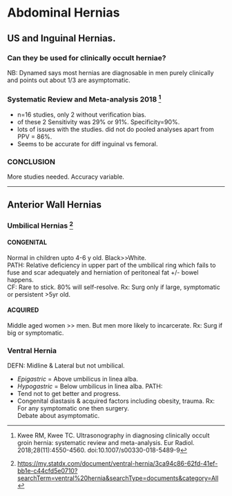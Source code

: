 # Abdominal Hernias  

## US and Inguinal Hernias.  

### Can they be used for clinically occult herniae?  

NB: Dynamed says most hernias are diagnosable in men purely clinically and points out about 1/3 are asymptomatic.

### **Systematic Review and Meta-analysis 2018** [^Kwee2018]

- n=16 studies, only 2 without verification bias. 
- of these 2 Sensitivity was 29% or 91%. Specificity=90%.
- lots of issues with the studies. did not do pooled analyses apart from PPV = 86%.
- Seems to be accurate for diff inguinal vs femoral. 

### CONCLUSION
More studies needed. Accuracy variable. 

--- 

## Anterior Wall Hernias 

### Umbilical Hernias  [^StatDx2021]

[^StatDx2021]: https://my.statdx.com/document/ventral-hernia/3ca94c86-62fd-41ef-bb1e-c44cfd5e0710?searchTerm=ventral%20hernia&searchType=documents&category=All 

#### **CONGENITAL** 
Normal in children upto 4-6 y old. Black>>White.  
PATH: Relative deficiency in upper part of the umbilical ring which fails to fuse and scar adequately and herniation of peritoneal fat +/- bowel happens.   
CF: Rare to stick. 80% will self-resolve.
Rx: Surg only if large, symptomatic or persistent >5yr old.

#### **ACQUIRED**  
Middle aged women >> men. But men more likely to incarcerate.
Rx: Surg if big or symptomatic.

### Ventral Hernia  

DEFN: Midline & Lateral but not umbilical.  

- *Epigastric* = Above umbilicus in linea alba.
- *Hypogastric* = Below umbilicus in linea alba. 
PATH: 
- Tend not to get better and progress.
- Congenital diastasis & acquired factors including obesity, trauma. 
Rx: For any symptomatic one then surgery.  
Debate about asymptomatic.

[^Kwee2018]: Kwee RM, Kwee TC. Ultrasonography in diagnosing clinically occult groin hernia: systematic review and meta-analysis. Eur Radiol. 2018;28(11):4550-4560. doi:10.1007/s00330-018-5489-9